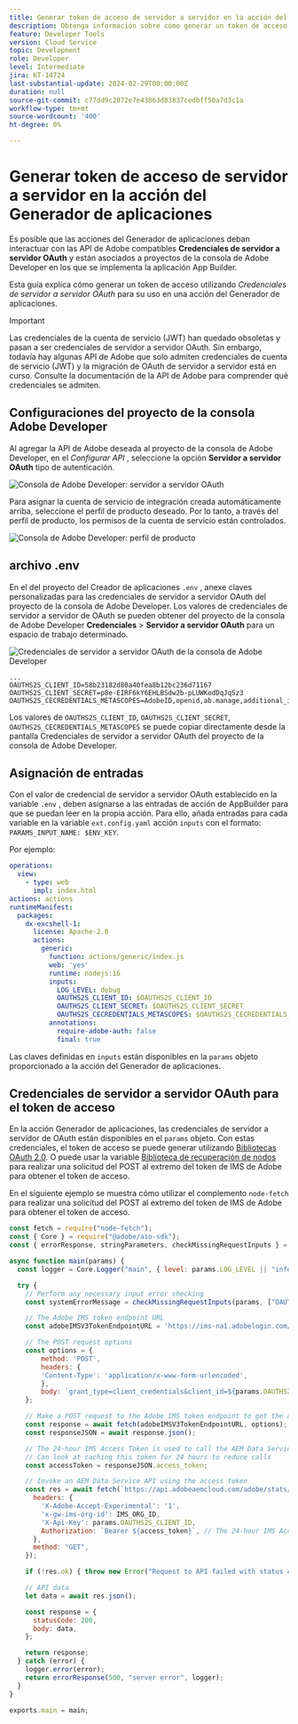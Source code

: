 ```yaml
---
title: Generar token de acceso de servidor a servidor en la acción del Generador de aplicaciones
description: Obtenga información sobre cómo generar un token de acceso mediante credenciales de servidor a servidor OAuth para su uso en una acción de App Builder.
feature: Developer Tools
version: Cloud Service
topic: Development
role: Developer
level: Intermediate
jira: KT-14724
last-substantial-update: 2024-02-29T00:00:00Z
duration: null
source-git-commit: c77dd9c2872e7e43863d83837cedbff50a7d3c1a
workflow-type: tm+mt
source-wordcount: '400'
ht-degree: 0%

---
```


# Generar token de acceso de servidor a servidor en la acción del Generador de aplicaciones

Es posible que las acciones del Generador de aplicaciones deban interactuar con las API de Adobe compatibles **Credenciales de servidor a servidor OAuth** y están asociados a proyectos de la consola de Adobe Developer en los que se implementa la aplicación App Builder.

Esta guía explica cómo generar un token de acceso utilizando _Credenciales de servidor a servidor OAuth_ para su uso en una acción del Generador de aplicaciones.

>[!IMPORTANT]
>
> Las credenciales de la cuenta de servicio (JWT) han quedado obsoletas y pasan a ser credenciales de servidor a servidor OAuth. Sin embargo, todavía hay algunas API de Adobe que solo admiten credenciales de cuenta de servicio (JWT) y la migración de OAuth de servidor a servidor está en curso. Consulte la documentación de la API de Adobe para comprender qué credenciales se admiten.

## Configuraciones del proyecto de la consola Adobe Developer

Al agregar la API de Adobe deseada al proyecto de la consola de Adobe Developer, en el _Configurar API_ , seleccione la opción **Servidor a servidor OAuth** tipo de autenticación.

![Consola de Adobe Developer: servidor a servidor OAuth](./assets/s2s-auth/oauth-server-to-server.png)

Para asignar la cuenta de servicio de integración creada automáticamente arriba, seleccione el perfil de producto deseado. Por lo tanto, a través del perfil de producto, los permisos de la cuenta de servicio están controlados.

![Consola de Adobe Developer: perfil de producto](./assets/s2s-auth/select-product-profile.png)

## archivo .env

En el del proyecto del Creador de aplicaciones `.env` , anexe claves personalizadas para las credenciales de servidor a servidor OAuth del proyecto de la consola de Adobe Developer. Los valores de credenciales de servidor a servidor de OAuth se pueden obtener del proyecto de la consola de Adobe Developer __Credenciales__ > __Servidor a servidor OAuth__ para un espacio de trabajo determinado.

![Credenciales de servidor a servidor OAuth de la consola de Adobe Developer](./assets/s2s-auth/oauth-server-to-server-credentials.png)

```
...
OAUTHS2S_CLIENT_ID=58b23182d80a40fea8b12bc236d71167
OAUTHS2S_CLIENT_SECRET=p8e-EIRF6kY6EHLBSdw2b-pLUWKodDqJqSz3
OAUTHS2S_CECREDENTIALS_METASCOPES=AdobeID,openid,ab.manage,additional_info.projectedProductContext,read_organizations,read_profile,account_cluster.read
```

Los valores de `OAUTHS2S_CLIENT_ID`, `OAUTHS2S_CLIENT_SECRET`, `OAUTHS2S_CECREDENTIALS_METASCOPES` se puede copiar directamente desde la pantalla Credenciales de servidor a servidor OAuth del proyecto de la consola de Adobe Developer.

## Asignación de entradas

Con el valor de credencial de servidor a servidor OAuth establecido en la variable `.env` , deben asignarse a las entradas de acción de AppBuilder para que se puedan leer en la propia acción. Para ello, añada entradas para cada variable en la variable `ext.config.yaml` acción `inputs` con el formato: `PARAMS_INPUT_NAME: $ENV_KEY`.

Por ejemplo:

```yaml
operations:
  view:
    - type: web
      impl: index.html
actions: actions
runtimeManifest:
  packages:
    dx-excshell-1:
      license: Apache-2.0
      actions:
        generic:
          function: actions/generic/index.js
          web: 'yes'
          runtime: nodejs:16
          inputs:
            LOG_LEVEL: debug
            OAUTHS2S_CLIENT_ID: $OAUTHS2S_CLIENT_ID
            OAUTHS2S_CLIENT_SECRET: $OAUTHS2S_CLIENT_SECRET
            OAUTHS2S_CECREDENTIALS_METASCOPES: $OAUTHS2S_CECREDENTIALS_METASCOPES
          annotations:
            require-adobe-auth: false
            final: true
```

Las claves definidas en `inputs` están disponibles en la `params` objeto proporcionado a la acción del Generador de aplicaciones.

## Credenciales de servidor a servidor OAuth para el token de acceso

En la acción Generador de aplicaciones, las credenciales de servidor a servidor de OAuth están disponibles en el `params` objeto. Con estas credenciales, el token de acceso se puede generar utilizando [Bibliotecas OAuth 2.0](https://oauth.net/code/). O puede usar la variable [Biblioteca de recuperación de nodos](https://www.npmjs.com/package/node-fetch) para realizar una solicitud del POST al extremo del token de IMS de Adobe para obtener el token de acceso.

En el siguiente ejemplo se muestra cómo utilizar el complemento `node-fetch` para realizar una solicitud del POST al extremo del token de IMS de Adobe para obtener el token de acceso.

```javascript
const fetch = require("node-fetch");
const { Core } = require("@adobe/aio-sdk");
const { errorResponse, stringParameters, checkMissingRequestInputs } = require("../utils");

async function main(params) {
  const logger = Core.Logger("main", { level: params.LOG_LEVEL || "info" });

  try {
    // Perform any necessary input error checking
    const systemErrorMessage = checkMissingRequestInputs(params, ["OAUTHS2S_CLIENT_ID", "OAUTHS2S_CLIENT_SECRET", "OAUTHS2S_CECREDENTIALS_METASCOPES"], []);

    // The Adobe IMS token endpoint URL
    const adobeIMSV3TokenEndpointURL = 'https://ims-na1.adobelogin.com/ims/token/v3';

    // The POST request options
    const options = {
        method: 'POST',
        headers: {
        'Content-Type': 'application/x-www-form-urlencoded',
        },
        body: `grant_type=client_credentials&client_id=${params.OAUTHS2S_CLIENT_ID}&client_secret=${params.OAUTHS2S_CLIENT_SECRET}&scope=${params.OAUTHS2S_CECREDENTIALS_METASCOPES}`,
    };

    // Make a POST request to the Adobe IMS token endpoint to get the access token
    const response = await fetch(adobeIMSV3TokenEndpointURL, options);
    const responseJSON = await response.json();

    // The 24-hour IMS Access Token is used to call the AEM Data Service API
    // Can look at caching this token for 24 hours to reduce calls
    const accessToken = responseJSON.access_token;

    // Invoke an AEM Data Service API using the access token
    const res = await fetch(`https://api.adobeaemcloud.com/adobe/stats/statistics/contentRequestsQuota?imsOrgId=${IMS_ORG_ID}&current=true`, {
      headers: {
        'X-Adobe-Accept-Experimental': '1',
        'x-gw-ims-org-id': IMS_ORG_ID,
        'X-Api-Key': params.OAUTHS2S_CLIENT_ID,
        Authorization: `Bearer ${access_token}`, // The 24-hour IMS Access Token
      },
      method: "GET",
    });

    if (!res.ok) { throw new Error("Request to API failed with status code " + res.status);}

    // API data
    let data = await res.json();

    const response = {
      statusCode: 200,
      body: data,
    };

    return response;
  } catch (error) {
    logger.error(error);
    return errorResponse(500, "server error", logger);
  }
}

exports.main = main;
```
